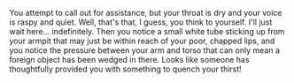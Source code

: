 You attempt to call out for assistance, but your throat is dry and your voice is raspy and quiet. Well, that's that, I guess, you think to yourself. I'll just wait here... indefinitely. Then you notice a small white tube sticking up from your armpit that may just be within reach of your poor, chapped lips, and you notice the pressure between your arm and torso that can only mean a foreign object has been wedged in there. Looks like someone has thoughtfully provided you with something to quench your thirst!